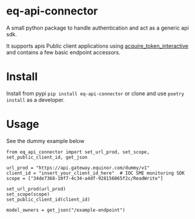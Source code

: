 # eq-api-connector
A small python package to handle authentication and act as a generic api sdk.

It supports apis Public client applications using [acquire_token_interactive](https://learn.microsoft.com/en-us/python/api/msal/msal.application.publicclientapplication?view=msal-py-latest#msal-application-publicclientapplication-acquire-token-interactive) and contains a few basic endpoint accessors. 

# Install
Install from pypi ```pip install eq-api-connector``` or clone and use ```poetry install``` as a developer.

# Usage
See the dummy example below

```
from eq_api_connector import set_url_prod, set_scope, set_public_client_id, get_json

url_prod = "https://api.gateway.equinor.com/dummy/v1"
client_id = "insert_your_client_id_here"  # IOC SME monitoring SDK
scope = ["34de7368-10f7-4c34-a4df-928156065f2c/ReadWrite"]

set_url_prod(url_prod)
set_scope(scope)
set_public_client_id(client_id)

model_owners = get_json("/example-endpoint")
````


